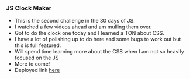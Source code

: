 ### JS Clock Maker

- This is the second challenge in the 30 days of JS.
- I watched a few videos ahead and am mulling them over.
- Got to do the clock one today and I learned a TON about CSS.
- I have a lot of polishing up to do here and some bugs to work out but this is full featured.
- Will spend time learning more about the CSS when I am not so heavily focused on the JS
- More to come!
- Deployed link [here](https://js-clock-758c9.firebaseapp.com/)